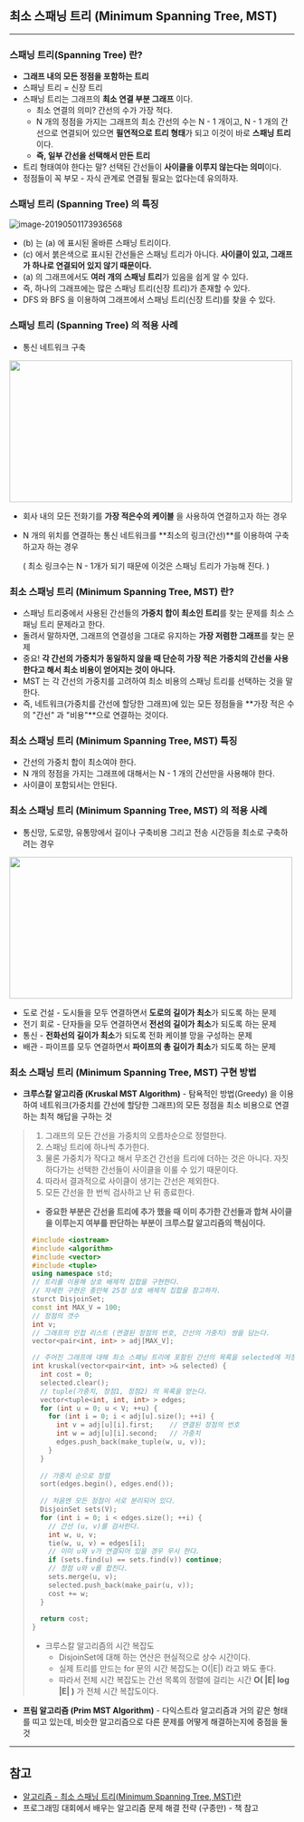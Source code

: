 
## 최소 스패닝 트리 (Minimum Spanning Tree, MST)

---

### 스패닝 트리(Spanning Tree) 란?

* **그래프 내의 모든 정점을 포함하는 트리**
* 스패닝 트리 = 신장 트리
* 스패닝 트리는 그래프의 **최소 연결 부분 그래프** 이다.
  * 최소 연결의 의미? 간선의 수가 가장 적다.
  * N 개의 정점을 가지는 그래프의 최소 간선의 수는 N - 1 개이고, N - 1 개의 간선으로 연결되어 있으면 **필연적으로 트리 형태**가 되고 이것이 바로 **스패닝 트리** 이다.
  * **즉, 일부 간선을 선택해서 만든 트리**
* 트리 형태여야 한다는 말? 선택된 간선들이 **사이클을 이루지 않는다는 의미**이다.
* 정점들이 꼭 부모 - 자식 관계로 연결될 필요는 없다는데 유의하자.



### 스패닝 트리 (Spanning Tree) 의 특징

![image-20190501173936568](https://github.com/bestdevhyo1225/algorithm_summary/blob/master/image-20190501173936568.png?raw=true)

* (b) 는 (a) 에 표시된 올바른 스패닝 트리이다.
* (c) 에서 붉은색으로 표시된 간선들은 스패닝 트리가 아니다. **사이클이 있고, 그래프가 하나로 연결되어 있지 않기 때문이다.**
* (a) 의 그래프에서도 **여러 개의 스패닝 트리**가 있음을 쉽게 알 수 있다.
* 즉, 하나의 그래프에는 많은 스패닝 트리(신장 트리)가 존재할 수 있다.
* DFS 와 BFS 을 이용하여 그래프에서 스패닝 트리(신장 트리)를 찾을 수 있다.



### 스패닝 트리 (Spanning Tree) 의 적용 사례

* 통신 네트워크 구축

<img src="https://gmlwjd9405.github.io/images/algorithm-mst/spanning-tree-example.png" width="500px" height="250px">

* 회사 내의 모든 전화기를 **가장 적은수의 케이블** 을 사용하여 연결하고자 하는 경우

* N 개의 위치를 연결하는 통신 네트워크를 **최소의 링크(간선)**를 이용하여 구축하고자 하는 경우

  ( 최소 링크수는 N - 1개가 되기 때문에 이것은 스패닝 트리가 가능해 진다. )



### 최소 스패닝 트리 (Minimum Spanning Tree, MST) 란?

* 스패닝 트리중에서 사용된 간선들의 **가중치 합이 최소인 트리**를 찾는 문제를 최소 스패닝 트리 문제라고 한다.
* 돌려서 말하자면, 그래프의 연결성을 그대로 유지하는 **가장 저렴한 그래프**를 찾는 문제
* 중요! **각 간선의 가중치가 동일하지 않을 때 단순히 가장 적은 가중치의 간선을 사용한다고 해서 최소 비용이 얻어지는 것이 아니다.**
* MST 는 각 간선의 가중치를 고려하여 최소 비용의 스패닝 트리를 선택하는 것을 말한다.
* 즉, 네트워크(가중치를 간선에 할당한 그래프)에 있는 모든 정점들을 **가장 적은 수의 "간선" 과 "비용"**으로 연결하는 것이다. 



### 최소 스패닝 트리 (Minimum Spanning Tree, MST) 특징

* 간선의 가중치 합이 최소여야 한다.
* N 개의 정점을 가지는 그래프에 대해서는 N - 1 개의 간선만을 사용해야 한다.
* 사이클이 포함되서는 안된다.



### 최소 스패닝 트리 (Minimum Spanning Tree, MST) 의 적용 사례

* 통신망, 도로망, 유통망에서 길이나 구축비용 그리고 전송 시간등을 최소로 구축하려는 경우

<img src="https://gmlwjd9405.github.io/images/algorithm-mst/mst-example.png" width="500px" height="250px">

* 도로 건설 - 도시들을 모두 연결하면서 **도로의 길이가 최소**가 되도록 하는 문제
* 전기 회로 - 단자들을 모두 연결하면서 **전선의 길이가 최소**가 되도록 하는 문제
* 통신 - **전화선의 길이가 최소**가 되도록 전화 케이블 망을 구성하는 문제
* 배관 - 파이프를 모두 연결하면서 **파이프의 총 길이가 최소**가 되도록 하는 문제



### 최소 스패닝 트리 (Minimum Spanning Tree, MST) 구현 방법

* **크루스칼 알고리즘 (Kruskal MST Algorithm)** - 탐욕적인 방법(Greedy) 을 이용하여 네트워크(가중치를 간선에 할당한 그래프)의 모든 정점을 최소 비용으로 연결하는 최적 해답을 구하는 것

> 1. 그래프의 모든 간선을 가중치의 오름차순으로 정렬한다.
> 2. 스패닝 트리에 하나씩 추가한다. 
> 3. 물론 가중치가 작다고 해서 무조건 간선을 트리에 더하는 것은 아니다. 자칫하다가는 선택한 간선들이 사이클을 이룰 수   있기 때문이다.
> 4. 따라서 결과적으로 사이클이 생기는 간선은 제외한다.
> 5. 모든 간선을 한 번씩 검사하고 난 뒤 종료한다.
>
> * **중요한 부분은 간선을 트리에 추가 했을 때 이미 추가한 간선들과 합쳐 사이클을 이루는지 여부를 판단하는 부분이**
>   **크루스칼 알고리즘의 핵심이다.** 
>
> ```c++
> #include <iostream>
> #include <algorithm>
> #include <vector>
> #include <tuple>
> using namespace std;
> // 트리를 이용해 상호 배제적 집합을 구현한다.
> // 자세한 구현은 종만북 25장 상호 배제적 집합을 참고하자.
> sturct DisjoinSet;
> const int MAX_V = 100;
> // 정점의 갯수
> int v;
> // 그래프의 인접 리스트 (연결된 정점의 번호, 간선의 가중치) 쌍을 담는다.
> vector<pair<int, int> > adj[MAX_V];
> 
> // 주어진 그래프에 대해 최소 스패닝 트리에 포함된 간선의 목록을 selected에 저장하고, 가중치의 합을 반환한다.
> int kruskal(vector<pair<int, int> >& selected) {
>   int cost = 0;
>   selected.clear();
>   // tuple(가중치, 정점1, 정점2) 의 목록을 얻는다.
>   vector<tuple<int, int, int> > edges;
>   for (int u = 0; u < V; ++u) {
>     for (int i = 0; i < adj[u].size(); ++i) {
>       int v = adj[u][i].first;	// 연결된 정점의 번호
>       int w = adj[u][i].second;	// 가중치
>       edges.push_back(make_tuple(w, u, v));
>     }
>   }
>   
>   // 가중치 순으로 정렬
>   sort(edges.begin(), edges.end());
>   
>   // 처음엔 모든 정점이 서로 분리되어 있다.
>   DisjoinSet sets(V);
>   for (int i = 0; i < edges.size(); ++i) {
>     // 간선 (u, v)를 검사한다.
>     int w, u, v;
>     tie(w, u, v) = edges[i];
>     // 이미 u와 v가 연결되어 있을 경우 무시 한다.
>     if (sets.find(u) == sets.find(v)) continue;
>     // 정점 u와 v를 합친다.
>     sets.merge(u, v);
>     selected.push_back(make_pair(u, v));
>     cost += w;
>   }
>   
>   return cost;
> }
> ```
>
> * 크루스칼 알고리즘의 시간 복잡도
>   * DisjoinSet에 대해 하는 연산은 현실적으로 상수 시간이다.
>   * 실제 트리를 만드는 for 문의 시간 복잡도는 O(|E|) 라고 봐도 좋다.
>   * 따라서 전체 시간 복잡도는 간선 목록의 정렬에 걸리는 시간 **O( |E| log |E| )** 가 전체 시간 복잡도이다.

* **프림 알고리즘 (Prim MST Algorithm)** - 다익스트라 알고리즘과 거의 같은 형태를 띠고 있는데, 비슷한 알고리즘으로 다른 문제를 어떻게 해결하는지에 중점을 둘 것

> 

---

## 참고

* [ 알고리즘 - 최소 스패닝 트리(Minimum Spanning Tree, MST)란 ](https://gmlwjd9405.github.io/2018/08/28/algorithm-mst.html)
* 프로그래밍 대회에서 배우는 알고리즘 문제 해결 전략 (구종만) - 책 참고
